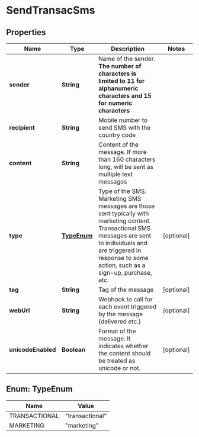
# SendTransacSms

## Properties
Name | Type | Description | Notes
------------ | ------------- | ------------- | -------------
**sender** | **String** | Name of the sender. **The number of characters is limited to 11 for alphanumeric characters and 15 for numeric characters** | 
**recipient** | **String** | Mobile number to send SMS with the country code | 
**content** | **String** | Content of the message. If more than 160 characters long, will be sent as multiple text messages | 
**type** | [**TypeEnum**](#TypeEnum) | Type of the SMS. Marketing SMS messages are those sent typically with marketing content. Transactional SMS messages are sent to individuals and are triggered in response to some action, such as a sign-up, purchase, etc. |  [optional]
**tag** | **String** | Tag of the message |  [optional]
**webUrl** | **String** | Webhook to call for each event triggered by the message (delivered etc.) |  [optional]
**unicodeEnabled** | **Boolean** | Format of the message. It indicates whether the content should be treated as unicode or not. |  [optional]


<a name="TypeEnum"></a>
## Enum: TypeEnum
Name | Value
---- | -----
TRANSACTIONAL | &quot;transactional&quot;
MARKETING | &quot;marketing&quot;



